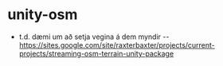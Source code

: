 # unity-osm
- t.d. dæmi um að setja vegina á dem myndir
  --https://sites.google.com/site/raxterbaxter/projects/current-projects/streaming-osm-terrain-unity-package
